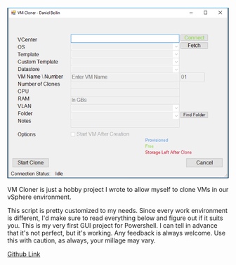 ![](images/projects/vm-cloner/vm-cloner.png)

VM Cloner is just a hobby project I wrote to allow myself to clone VMs in our vSphere environment.

This script is pretty customized to my needs. Since every work environment is different, I'd make sure to read everything below and figure out if it suits you. This is my very first GUI project for Powershell. I can tell in advance that it's not perfect, but it's working. Any feedback is always welcome. Use this with caution, as always, your millage may vary.

[Github Link](https://github.com/Beinish/VMware-VM-Cloner)
